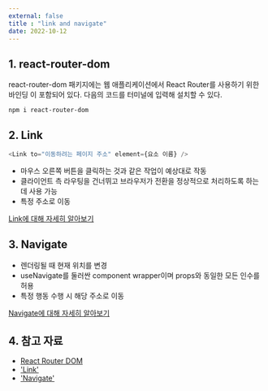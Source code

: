 ```yaml
---
external: false
title : "link and navigate"
date: 2022-10-12
---
```


## 1. react-router-dom

react-router-dom 패키지에는 웹 애플리케이션에서 React Router를 사용하기 위한 바인딩 이 포함되어 있다.
다음의 코드를 터미널에 입력해 설치할 수 있다.

```bash
npm i react-router-dom
```

## 2. Link

```ts
<Link to="이동하려는 페이지 주소" element={요소 이름} />
```

- 마우스 오른쪽 버튼을 클릭하는 것과 같은 작업이 예상대로 작동
- 클라이언트 측 라우팅을 건너뛰고 브라우저가 전환을 정상적으로 처리하도록 하는데 사용 가능
- 특정 주소로 이동

[Link에 대해 자세히 알아보기](https://reactrouter.com/en/main/components/link)

## 3. Navigate

- 렌더링될 때 현재 위치를 변경
- useNavigate를 둘러싼 component wrapper이며 props와 동일한 모든 인수를 허용
- 특정 행동 수행 시 해당 주소로 이동

[Navigate에 대해 자세히 알아보기](https://reactrouter.com/en/main/components/navigate)

## 4. 참고 자료

- [React Router DOM](https://www.npmjs.com/package/react-router-dom)
- ['Link'](https://reactrouter.com/en/main/components/link)
- ['Navigate'](https://reactrouter.com/en/main/components/navigate)
